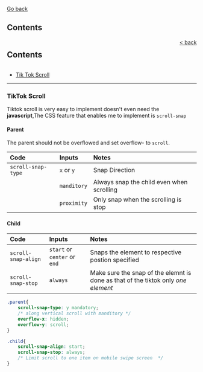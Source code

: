 [Go back](./../README.md)

## Contents

<foreignObject>
<div style="display: flex; justify-content:space-between" ><h2>Contents</h2><a href="./../README.md"> < back</a></div>
</foreignObject>

* [Tik Tok Scroll](#tiktok-scroll)

---

### TikTok Scroll
Tiktok scroll is very easy to implement doesn't even need the **javascript**,The CSS feature that enables me to implement is `scroll-snap`

#### Parent
The parent should not be overflowed and set overflow-<direction> to `scroll`.

|Code|Inputs|Notes|
|:-|:-|:-|
|`scroll-snap-type`|`x` or `y`|Snap Direction|
||`manditory`|Always snap the child even when scrolling|
||`proximity`|Only snap when the scrolling is stop|


#### Child
|Code|Inputs|Notes|
|:-|:-|:-|
|`scroll-snap-align`|`start` or `center` or `end`|Snaps the element to respective postion specified|
|`scroll-snap-stop`|`always`|Make sure the snap of the elemnt is done as that of the tiktok only _one element_|

```css
.parent{
    scroll-snap-type: y mandatory;
    /* along vertical scroll with manditory */
    overflow-x: hidden;
    overflow-y: scroll;
}

.child{
    scroll-snap-align: start;
    scroll-snap-stop: always;
    /* Limit scroll to one item on mobile swipe screen  */
}
```
